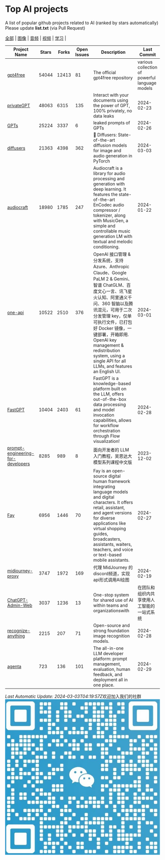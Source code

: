 # Top AI projects
A list of popular github projects related to AI (ranked by stars automatically)
Please update **list.txt** (via Pull Request)

<a href="./README.md">全部</a> |   <a href="./READMEpicture.md">图像</a> |   <a href="./READMEaudio.md">音频</a> | <a href="./READMEvideo.md">视频</a> | <a href="./READMElearn.md">学习</a> | 

| Project Name | Stars | Forks | Open Issues | Description | Last Commit |
| ------------ | ----- | ----- | ----------- | ----------- | ----------- |
| [gpt4free](https://github.com/xtekky/gpt4free) | 54044 | 12413 | 81 | The official gpt4free repository | various collection of powerful language models | 2024-02-29 |
| [privateGPT](https://github.com/imartinez/privateGPT) | 48063 | 6315 | 135 | Interact with your documents using the power of GPT, 100% privately, no data leaks | 2024-02-23 |
| [GPTs](https://github.com/linexjlin/GPTs) | 25224 | 3337 | 6 | leaked prompts of GPTs | 2024-02-26 |
| [diffusers](https://github.com/huggingface/diffusers) | 21363 | 4398 | 362 | 🤗 Diffusers: State-of-the-art diffusion models for image and audio generation in PyTorch | 2024-03-03 |
| [audiocraft](https://github.com/facebookresearch/audiocraft) | 18980 | 1785 | 247 | Audiocraft is a library for audio processing and generation with deep learning. It features the state-of-the-art EnCodec audio compressor / tokenizer, along with MusicGen, a simple and controllable music generation LM with textual and melodic conditioning. | 2024-01-22 |
| [one-api](https://github.com/songquanpeng/one-api) | 10522 | 2510 | 376 | OpenAI 接口管理 & 分发系统，支持 Azure、Anthropic Claude、Google PaLM 2 & Gemini、智谱 ChatGLM、百度文心一言、讯飞星火认知、阿里通义千问、360 智脑以及腾讯混元，可用于二次分发管理 key，仅单可执行文件，已打包好 Docker 镜像，一键部署，开箱即用. OpenAI key management & redistribution system, using a single API for all LLMs, and features an English UI. | 2024-03-01 |
| [FastGPT](https://github.com/labring/FastGPT) | 10404 | 2403 | 61 | FastGPT is a knowledge-based platform built on the LLM, offers out-of-the-box data processing and model invocation capabilities, allows for workflow orchestration through Flow visualization! | 2024-02-28 |
| [prompt-engineering-for-developers](https://github.com/datawhalechina/prompt-engineering-for-developers) | 8285 | 989 | 8 | 面向开发者的 LLM 入门教程，吴恩达大模型系列课程中文版 | 2023-12-02 |
| [Fay](https://github.com/xszyou/Fay) | 6956 | 1446 | 70 | Fay is an open-source digital human framework integrating language models and digital characters. It offers retail, assistant, and agent versions for diverse applications like virtual shopping guides, broadcasters, assistants, waiters, teachers, and voice or text-based mobile assistants. | 2024-02-27 |
| [midjourney-proxy](https://github.com/novicezk/midjourney-proxy) | 3747 | 1972 | 169 | 代理 MidJourney 的discord频道，实现api形式调用AI绘图 | 2024-02-19 |
| [ChatGPT-Admin-Web](https://github.com/AprilNEA/ChatGPT-Admin-Web) | 3037 | 1236 | 13 | One-stop system for shared use of AI within teams and organizationswith | 在团队和组织内共享使用人工智能的一站式系统 | 2023-12-27 |
| [recognize-anything](https://github.com/xinyu1205/recognize-anything) | 2215 | 207 | 71 | Open-source and strong foundation image recognition models. | 2024-02-28 |
| [agenta](https://github.com/Agenta-AI/agenta) | 723 | 136 | 101 | The all-in-one LLM developer platform: prompt management, evaluation, human feedback, and deployment all in one place. | 2024-02-29 |

*Last Automatic Update: 2024-03-03T04:19:57Z*欢迎加入我们的社群 ![](https://raw.githubusercontent.com/mouuii/picture/master/weichat.jpg) 